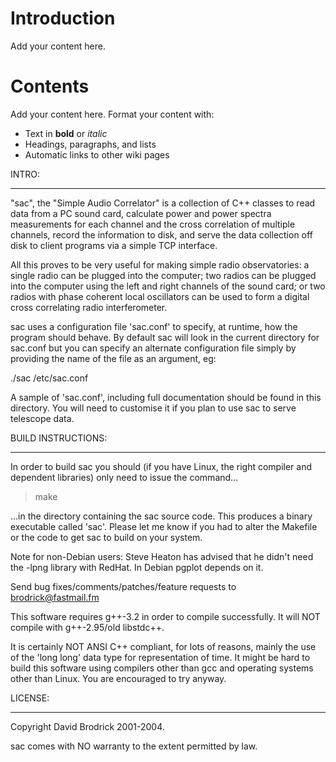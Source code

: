 # Introduction #

Add your content here.


# Contents #

Add your content here.  Format your content with:
  * Text in **bold** or _italic_
  * Headings, paragraphs, and lists
  * Automatic links to other wiki pages




INTRO:

---

"sac", the "Simple Audio Correlator" is a collection of C++ classes to read
data from a PC sound card, calculate power and power spectra measurements for
each channel and the cross correlation of multiple channels, record the
information to disk, and serve the data collection off disk to client programs
via a simple TCP interface.

All this proves to be very useful for making simple radio observatories: a
single radio can be plugged into the computer; two radios can be plugged into
the computer using the left and right channels of the sound card; or two radios
with phase coherent local oscillators can be used to form a digital cross
correlating radio interferometer.

sac uses a configuration file 'sac.conf' to specify, at runtime, how the
program should behave. By default sac will look in the current directory
for sac.conf but you can specify an alternate configuration file simply by
providing the name of the file as an argument, eg:

./sac /etc/sac.conf

A sample of 'sac.conf', including full documentation should be found in this
directory. You will need to customise it if you plan to use sac to serve
telescope data.


BUILD INSTRUCTIONS:

---

In order to build sac you should (if you have Linux, the right compiler and
dependent libraries) only need to issue the command...

> make

...in the directory containing the sac source code. This produces a binary
executable called 'sac'. Please let me know if you had to alter the Makefile
or the code to get sac to build on your system.

Note for non-Debian users: Steve Heaton has advised that he didn't need
the -lpng library with RedHat. In Debian pgplot depends on it.

Send bug fixes/comments/patches/feature requests to brodrick@fastmail.fm

This software requires g++-3.2 in order to compile successfully.
It will NOT compile with g++-2.95/old libstdc++.

It is certainly NOT ANSI C++ compliant, for lots of reasons, mainly the use of
the  'long long' data type for representation of time. It might be hard to
build this software using compilers other than gcc and operating systems other
than Linux. You are encouraged to try anyway.


LICENSE:

---

Copyright David Brodrick 2001-2004.

<insert pseudolegal phrase here>

sac comes with NO warranty to the extent permitted by law.